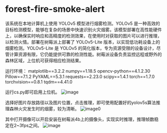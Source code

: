 # forest-fire-smoke-alert
  该系统在本地计算机上使用 YOLOv5 模型进行烟雾检测。YOLOv5 是一种高效的目标检测模型，能够在复杂的场景中快速识别火灾烟雾。该模型部署在高性能硬件上，以确保实时响应和高精度的检测效果，在使用时对获取的图片可以进行推理，以检测火情。部署在树莓派上部署了 YOLOv5-Lite 版本，以实现低功耗设备上的烟雾检测。YOLOv5-Lite 是 YOLOv5 的简化版本，专为资源受限的设备设计，尽管计算资源有限，它仍能提供可靠的检测性能。树莓派设备负责监控远程或野外的森林区域，上位机可获得相应检测结果。

  运行环境：
  matplotlib==3.2.2
  numpy==1.18.5
  opencv-python==4.1.2.30
  Pillow==7.1.2
  PyYAML==5.3.1
  requests==2.23.0
  scipy==1.4.1
  torch==1.7.0
  torchvision==0.8.1
  tqdm==4.41.0
  
  运行cs.py即可启用上位机。
  ![image](https://github.com/user-attachments/assets/4458e7d8-3d6a-4de3-9fde-a45af0aba4a5)  
  
  选择好图片存放路径以及图片位置，点击推理，即可使用配置好的yolov5s算法推理森林火灾发生时的烟雾，较为清晰。
  ![image0](https://github.com/user-attachments/assets/bf6be8e6-6f71-4a32-ad08-03b3d8b6d03d)  

  其中打开摄像可以开启安装在树莓派4b上的摄像头，实现实时推理，推理帧数稳定在2~3fps之间。
  ![image](https://github.com/user-attachments/assets/40d4dc28-69aa-40f4-8103-21acd2f9f4ba)
